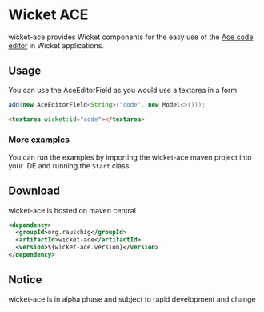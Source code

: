Wicket ACE
==========

wicket-ace provides Wicket components for the easy use of the [Ace code editor](https://ace.c9.io) in Wicket
applications.

Usage
-----

You can use the AceEditorField as you would use a textarea in a form.

```java
add(new AceEditorField<String>("code", new Model<>()));
```

```html
<textarea wicket:id="code"></textarea>
```

### More examples

You can run the examples by importing the wicket-ace maven project into your IDE and running the `Start` class. 
      
            
Download
--------

wicket-ace is hosted on maven central

```xml
<dependency>
  <groupId>org.rauschig</groupId>
  <artifactId>wicket-ace</artifactId>
  <version>${wicket-ace.version}</version>
</dependency>
```

Notice
------

wicket-ace is in alpha phase and subject to rapid development and change
